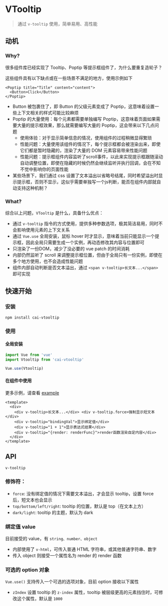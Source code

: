 # VTooltip

> 通过 `v-tooltip` 使用，简单易用、高性能

## 动机

### Why?

很多组件库已经实现了 Tooltip、Poptip 等提示框组件了，为什么要重复造轮子？

这些组件具有以下缺点或在一些场景不满足的地方，使用示例如下

```vue
<Poptip title="Title" content="content">
  <Button>Click</Button>
</Poptip>
```

- Button 被包裹住了，即 Button 的父级元素变成了 Poptip，这意味着设置一些上下文相关的样式可能比较麻烦
- Poptip 的大量使用：每个元素都需要单独编写 Poptip，这意味着页面如果需要大量的提示框效果，那么就需要编写大量的 Poptip，这会带来以下几点问题
  - 使用体验：对于显示简单信息的情况，使用组件的过程稍微显得繁琐
  - 性能问题：大量使用该组件的情况下，每个提示框都会被渲染出来，即使它们都是暂时隐藏的，渲染了大量的 DOM 元素容易带来性能问题
  - 性能问题：提示框组件内容监听了scroll事件，以此来实现提示框跟随滚动自动调整位置，即使在隐藏的时候仍然会继续监听并执行回调，会在不知不觉中影响你的页面性能
- 某些场景下，我们通过 css 设置了文本溢出以省略号结尾，同时希望溢出时显示提示框，否则不显示，这似乎需要单独写一个js判断，能否在组件内部就自动支持这种机制？

### What?

综合以上问题，`VTooltip` 是什么，具备什么优点：

- 通过 `v-tooltip` 指令的方式使用，提供多种参数选项，极其简洁易用，同时不会影响使用元素的上下文关系
- 通过 `Vue.use` 全局安装，鼠标 hover 时才显示，意味着当前只能显示一个提示框，因此全局只需要生成一个实例，再动态修改其内容与位置即可
- 只渲染了一份DOM，减少了没必要的 vue patch 的时间消耗
- 内部仍然监听了 scroll 来调整提示框位置，但由于全局只有一份实例，即使在多个地方使用，也不会造成性能问题
- 组件内部自动判断是否文本溢出，通过 `<span v-tooltip>长文本...</span>` 即可实现

## 快速开始

### 安装

```shell
npm install cai-vtooltip
```

### 使用

#### 全局安装

```javascript
import Vue from 'vue'
import Vtooltip from 'cai-vtooltip'

Vue.use(Vtooltip)
```

#### 在组件中使用

更多示例，请查看 [example](https://github.com/Hjinbin/toolbox/blob/master/packages/vtooltip/example/src/app.vue)

```vue
<template>
  <div>
    <div v-tooltip>长文本...</div> <div v-tooltip.force>强制显示短文本</div>
    <div v-tooltip="bindingVal">显示绑定值</div>
    <div v-tooltip="1 + 1">显示表达式结果</div>
    <div v-tooltip="{render: renderFunc}">render函数渲染自定内容</div>
  </div>
</template>
```

## API

`v-tooltip`

### 修饰符：

- `force`: 没有绑定值的情况下需要文本溢出，才会显示 tooltip，设置 force 后，短文本也会显示
- `top/bottom/left/right`: tooltip 的位置，默认是 top（在文本上方）
- `dark/light`: tooltip 的主题，默认为 dark

### 绑定值 value

目前接受的 value，有 `string、number、object`

- 内部使用了 `v-html`，可传入普通 HTML 字符串，或其他普通字符串、数字
- 传入 object 则接受一个属性名为 render 的 render 函数

### 可选的 option 对象

`Vue.use()` 支持传入一个可选的选项对象，目前 option 接收以下属性

- `zIndex` 设置 tooltip 的 `z-index` 属性，tooltip 被层级更高的元素挡住时，可修改这个属性，默认是 `1000`
